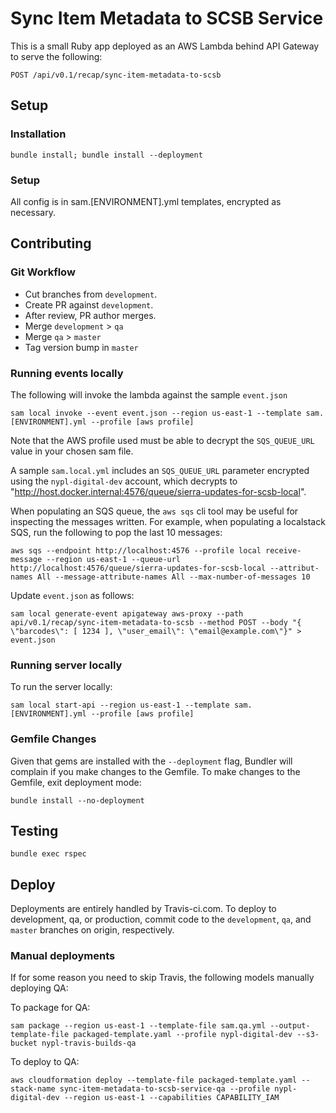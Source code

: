 # Sync Item Metadata to SCSB Service

This is a small Ruby app deployed as an AWS Lambda behind API Gateway to serve the following:

```
POST /api/v0.1/recap/sync-item-metadata-to-scsb
```

## Setup

### Installation

```
bundle install; bundle install --deployment
```

### Setup

All config is in sam.[ENVIRONMENT].yml templates, encrypted as necessary.

## Contributing

### Git Workflow

 * Cut branches from `development`.
 * Create PR against `development`.
 * After review, PR author merges.
 * Merge `development` > `qa`
 * Merge `qa` > `master`
 * Tag version bump in `master`

### Running events locally

The following will invoke the lambda against the sample `event.json`
```
sam local invoke --event event.json --region us-east-1 --template sam.[ENVIRONMENT].yml --profile [aws profile]
```

Note that the AWS profile used must be able to decrypt the `SQS_QUEUE_URL` value in your chosen sam file.

A sample `sam.local.yml` includes an `SQS_QUEUE_URL` parameter encrypted using the `nypl-digital-dev` account, which decrypts to "http://host.docker.internal:4576/queue/sierra-updates-for-scsb-local".

When populating an SQS queue, the `aws sqs` cli tool may be useful for inspecting the messages written. For example, when populating a localstack SQS, run the following to pop the last 10 messages:

```
aws sqs --endpoint http://localhost:4576 --profile local receive-message --region us-east-1 --queue-url http://localhost:4576/queue/sierra-updates-for-scsb-local --attribut-names All --message-attribute-names All --max-number-of-messages 10
```

Update `event.json` as follows:

```
sam local generate-event apigateway aws-proxy --path api/v0.1/recap/sync-item-metadata-to-scsb --method POST --body "{ \"barcodes\": [ 1234 ], \"user_email\": \"email@example.com\"}" > event.json
```

### Running server locally

To run the server locally:

```
sam local start-api --region us-east-1 --template sam.[ENVIRONMENT].yml --profile [aws profile]
```

### Gemfile Changes

Given that gems are installed with the `--deployment` flag, Bundler will complain if you make changes to the Gemfile. To make changes to the Gemfile, exit deployment mode:

```
bundle install --no-deployment
```

## Testing

```
bundle exec rspec
```

## Deploy

Deployments are entirely handled by Travis-ci.com. To deploy to development, qa, or production, commit code to the `development`, `qa`, and `master` branches on origin, respectively.

### Manual deployments

If for some reason you need to skip Travis, the following models manually deploying QA:

To package for QA:

```
sam package --region us-east-1 --template-file sam.qa.yml --output-template-file packaged-template.yaml --profile nypl-digital-dev --s3-bucket nypl-travis-builds-qa
```

To deploy to QA:

```
aws cloudformation deploy --template-file packaged-template.yaml --stack-name sync-item-metadata-to-scsb-service-qa --profile nypl-digital-dev --region us-east-1 --capabilities CAPABILITY_IAM
```
